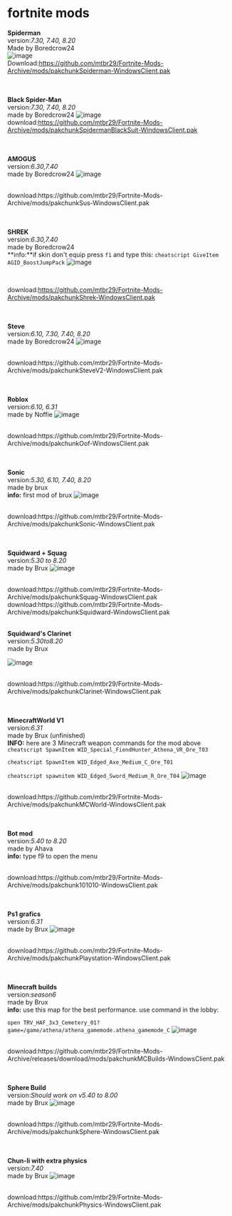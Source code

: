 # fortnite mods


**Spiderman**
<br>
version:*7.30, 7.40, 8.20*
<br>
Made by Boredcrow24
<br>
![image](https://github.com/mtbr29/Fortnite-Mods-Archive/assets/157277351/a0c351be-9629-4177-aadb-de94d5b0ce9b)
<br>
Download:https://github.com/mtbr29/Fortnite-Mods-Archive/mods/pakchunkSpiderman-WindowsClient.pak

<br><br>
**Black Spider-Man**
<br>
version:*7.30, 7.40, 8.20*
<br>
made by Boredcrow24
![image](https://github.com/mtbr29/Fortnite-Mods-Archive/assets/157277351/5792826e-f9da-4ac6-a254-1c139f6fe8d4)
<br>
download:https://github.com/mtbr29/Fortnite-Mods-Archive/mods/pakchunkSpidermanBlackSuit-WindowsClient.pak

<br><br>
**AMOGUS**
<br>
version:*6.30,7.40*
<br>
made by Boredcrow24
![image](https://github.com/mtbr29/Fortnite-Mods-Archive/assets/157277351/7f02d768-ae7d-4923-b2a7-e2c598c17574)

<br>
download:https://github.com/mtbr29/Fortnite-Mods-Archive/mods/pakchunkSus-WindowsClient.pak

<br><br>
**SHREK**
<br>
version:*6.30,7.40*
<br>
made by Boredcrow24
<br>
**info:**if skin don't equip press `f1` and type this: ```cheatscript GiveItem AGID_BoostJumpPack```
![image](https://github.com/mtbr29/Fortnite-Mods-Archive/assets/157277351/c4178681-ce83-4fa7-899d-77b3bedfa514)

<br>

download:https://github.com/mtbr29/Fortnite-Mods-Archive/mods/pakchunkShrek-WindowsClient.pak

<br><br>
**Steve**
<br>
version:*6.10, 7.30, 7.40, 8.20*
<br>
made by Boredcrow24
![image](https://github.com/mtbr29/Fortnite-Mods-Archive/assets/157277351/409c80e1-fc4d-4eb1-b1ef-a03389429922)

<br>
download:https://github.com/mtbr29/Fortnite-Mods-Archive/mods/pakchunkSteveV2-WindowsClient.pak

<br><br>
**Roblox**
<br>
version:*6.10, 6.31*
<br>
made by Noffie
![image](https://github.com/mtbr29/Fortnite-Mods-Archive/assets/157277351/92fbf6bd-22c5-4dee-a740-cbcbc82829d8)

<br>
download:https://github.com/mtbr29/Fortnite-Mods-Archive/mods/pakchunkOof-WindowsClient.pak

<br><br>
**Sonic**
<br>
version:*5.30, 6.10, 7.40, 8.20*
<br>
made by brux
<br>
**info:** first mod of brux
![image](https://github.com/mtbr29/Fortnite-Mods-Archive/assets/157277351/80f45c22-f661-4a51-aaa5-472a8cc3aa49)

<br>
download:https://github.com/mtbr29/Fortnite-Mods-Archive/mods/pakchunkSonic-WindowsClient.pak

<br><br>
**Squidward + Squag**
<br>
version:*5.30 to 8.20*
<br>
made by Brux
![image](https://github.com/mtbr29/Fortnite-Mods-Archive/assets/157277351/51bed7e5-3527-48b7-997c-07aa194a7ba6)

<br>
download:https://github.com/mtbr29/Fortnite-Mods-Archive/mods/pakchunkSquag-WindowsClient.pak
download:https://github.com/mtbr29/Fortnite-Mods-Archive/mods/pakchunkSquidward-WindowsClient.pak
<br><br>

**Squidward's Clarinet**
<br>
version:*5.30to8.20*
<br>
made by Brux

![image](https://github.com/mtbr29/Fortnite-Mods-Archive/assets/157277351/aad65f48-0d0f-481d-a370-ee5daf9d1322)

<br>
download:https://github.com/mtbr29/Fortnite-Mods-Archive/mods/pakchunkClarinet-WindowsClient.pak

<br><br>
**MinecraftWorld V1**
<br>
version:*6.31*
<br>
made by Brux (unfinished)
<br>
**INFO:** here are 3 Minecraft weapon commands for the mod above
```cheatscript SpawnItem WID_Special_FiendHunter_Athena_VR_Ore_T03```

```cheatscript SpawnItem WID_Edged_Axe_Medium_C_Ore_T01```

```cheatscript spawnitem WID_Edged_Sword_Medium_R_Ore_T04```
![image](https://github.com/mtbr29/Fortnite-Mods-Archive/assets/157277351/1dceb178-bfff-45ca-9271-ffe0a4f1bead)

<br>
download:https://github.com/mtbr29/Fortnite-Mods-Archive/mods/pakchunkMCWorld-WindowsClient.pak

<br><br>
**Bot mod**
<br>
version:*5.40 to 8.20*
<br>
made by Ahava
<br>
**info:** type f9 to open the menu

<br>
download:https://github.com/mtbr29/Fortnite-Mods-Archive/mods/pakchunk101010-WindowsClient.pak

<br><br>
**Ps1 grafics**
<br>
version:*6.31*
<br>
made by Brux
![image](https://github.com/user-attachments/assets/95b1dd86-0d7c-431d-90a6-f7a3c12963c8)

<br>
download:https://github.com/mtbr29/Fortnite-Mods-Archive/mods/pakchunkPlaystation-WindowsClient.pak

<br><br>
**Minecraft builds**
<br>
version:*season6*
<br>
made by Brux
<br>
**info:** use this map for the best performance. use command in the lobby:

```open TRV_HAF_3x3_Cemetery_01?game=/game/athena/athena_gamemode.athena_gamemode_C```
![image](https://github.com/user-attachments/assets/04c885ea-601b-4983-bc19-7b1afa666393)

<br>
download:https://github.com/mtbr29/Fortnite-Mods-Archive/releases/download/mods/pakchunkMCBuilds-WindowsClient.pak

<br><br>
**Sphere Build**
<br>
version:*Should work on v5.40 to 8.00*
<br>
made by Brux
![image](https://github.com/user-attachments/assets/d1a59c0f-b5ca-4ffe-ac5b-c8baa075a88a)

<br>
download:https://github.com/mtbr29/Fortnite-Mods-Archive/mods/pakchunkSphere-WindowsClient.pak

<br><br>
**Chun-li with extra physics**
<br>
version:*7.40*
<br>
made by Brux
![image](https://cdn.discordapp.com/attachments/913541831046881290/1136269657045733456/2023-07-06_10-24-24.gif?ex=66926e95&is=66911d15&hm=2ec42b77b1a9a4db68713a01afe05953b796777428bd6be91239fc95d8da0af6&)

<br>
download:https://github.com/mtbr29/Fortnite-Mods-Archive/mods/pakchunkPhysics-WindowsClient.pak

